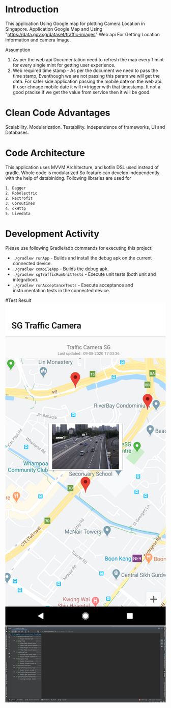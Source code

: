 # Introduction
This application Using Google map for plotting Camera Location in SIngapore. Application Google Map and Using "https://data.gov.sg/dataset/traffic-images" Web api For 
Getting Location information and camera Image. 

  Assumption

  1. As per the web api Documentation need to refresh the map every 1 mint for every single mint for getting user experience.
  2. Web required time stamp - As per the document we need to pass the time stamp, Eventhough we are not passing this param we will get the data.
     For safer side application passing the mobile date on the web api. 
     If user chnage mobile date it will r=trigger with that timestamp. It not a good pracise if we get the value from service then it will be good.

# Clean Code Advantages

Scalability.
Modularization.
Testability.
Independence of frameworks, UI and Databases.

# Code Architecture
This application uses MVVM Architecture, and kotlin DSL used instead of gradle. Whole code is modularized So feature can develop independently with the help of databinidng. Following libraries are used for

    1. Dagger
    2. Robolectric
    2. Rectrofit
    3. Coroutines
    4. okHttp
    5. Livedata


# Development Activity

Please use following Gradle/adb commands for executing this project:

 * `./gradlew runApp` - Builds and install the debug apk on the current connected device.
 * `./gradlew compileApp` - Builds the debug apk.
 * `./gradlew sgTrafficRunUnitTests` - Execute unit tests (both unit and integration).
 * `./gradlew runAcceptanceTests` - Execute acceptance and instrumentation tests in the connected device.

#Test Result
![HomePage](screenshots/landingpage.png "HomePage")
![HomePage](screenshots/unittestresult.png "unittest result")